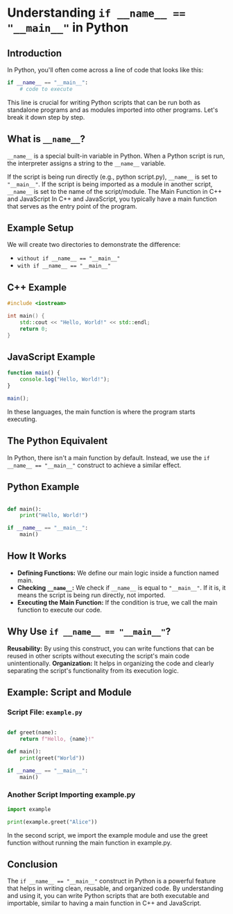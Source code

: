 # Understanding `if __name__ == "__main__"` in Python

## Introduction
In Python, you'll often come across a line of code that looks like this:

```python
if __name__ == "__main__":
    # code to execute
```
This line is crucial for writing Python scripts that can be run both as standalone programs and as modules imported into other programs. Let's break it down step by step.

## What is `__name__`?
`__name__` is a special built-in variable in Python. When a Python script is run, the interpreter assigns a string to the `__name__` variable.

If the script is being run directly (e.g., python script.py), `__name__` is set to `"__main__"`.
If the script is being imported as a module in another script, `__name__` is set to the name of the script/module.
The Main Function in C++ and JavaScript
In C++ and JavaScript, you typically have a main function that serves as the entry point of the program.
## Example Setup
We will create two directories to demonstrate the difference:

- `without if __name__ == "__main__"`
- `with if __name__ == "__main__"`
## C++ Example
```cpp
#include <iostream>

int main() {
    std::cout << "Hello, World!" << std::endl;
    return 0;
}
```
## JavaScript Example
```javascript
function main() {
    console.log("Hello, World!");
}

main();
```
In these languages, the main function is where the program starts executing.

## The Python Equivalent
In Python, there isn't a main function by default. Instead, we use the `if __name__ == "__main__"` construct to achieve a similar effect.

## Python Example
```python

def main():
    print("Hello, World!")

if __name__ == "__main__":
    main()
```
## How It Works
- **Defining Functions:** We define our main logic inside a function named main.
- **Checking `__name__`:** We check if `__name__` is equal to `"__main__"`. If it is, it means the script is being run directly, not imported.
-  **Executing the Main Function:** If the condition is true, we call the main function to execute our code.
## Why Use `if __name__ == "__main__"`?
**Reusability:** By using this construct, you can write functions that can be reused in other scripts without executing the script's main code unintentionally.
**Organization:** It helps in organizing the code and clearly separating the script's functionality from its execution logic.
## Example: Script and Module
### **Script File:** `example.py`
```python

def greet(name):
    return f"Hello, {name}!"

def main():
    print(greet("World"))

if __name__ == "__main__":
    main()
```
### Another Script Importing example.py
```python
import example

print(example.greet("Alice"))
```
In the second script, we import the example module and use the greet function without running the main function in example.py.

## Conclusion
The `if __name__ == "__main__"` construct in Python is a powerful feature that helps in writing clean, reusable, and organized code. By understanding and using it, you can write Python scripts that are both executable and importable, similar to having a main function in C++ and JavaScript.